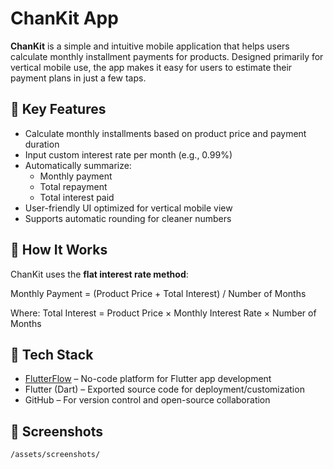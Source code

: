 # ChanKit App

**ChanKit** is a simple and intuitive mobile application that helps users calculate monthly installment payments for products. Designed primarily for vertical mobile use, the app makes it easy for users to estimate their payment plans in just a few taps.

## 📱 Key Features

- Calculate monthly installments based on product price and payment duration
- Input custom interest rate per month (e.g., 0.99%)
- Automatically summarize:
  - Monthly payment
  - Total repayment
  - Total interest paid
- User-friendly UI optimized for vertical mobile view
- Supports automatic rounding for cleaner numbers

## 🧮 How It Works

ChanKit uses the **flat interest rate method**:

Monthly Payment = (Product Price + Total Interest) / Number of Months

Where: Total Interest = Product Price × Monthly Interest Rate × Number of Months


## 🚀 Tech Stack

- [FlutterFlow](https://flutterflow.io/) – No-code platform for Flutter app development
- Flutter (Dart) – Exported source code for deployment/customization
- GitHub – For version control and open-source collaboration

## 📸 Screenshots

`/assets/screenshots/`


